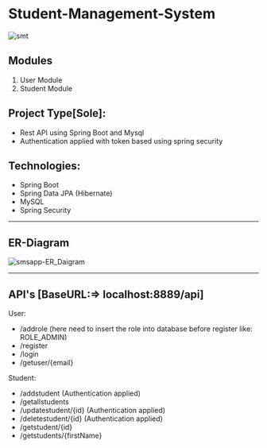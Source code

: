 # Student-Management-System

![smt](https://user-images.githubusercontent.com/103960690/210166517-7f0f3ae2-62bf-4e07-9b7d-4f7c1f5099c8.png)


Modules
----------------
1. User Module
2. Student Module

Project Type[Sole]:
-----------------------
- Rest API using Spring Boot and Mysql
- Authentication applied with token based using spring security

Technologies:
-------------------
- Spring Boot
- Spring Data JPA (Hibernate)
- MySQL
- Spring Security


------------------------------------------

ER-Diagram
--------------------------------------
![smsapp-ER_Daigram](https://user-images.githubusercontent.com/103960690/210269024-d2efb76f-8f0b-4629-a702-ef55502b2880.png)

----------------------------------------------------

API's [BaseURL:=> localhost:8889/api]
-----------------------------------------
User:
- /addrole  (here need to insert the role into database before register like: ROLE_ADMIN)
- /register
- /login
- /getuser/{email}


Student:
- /addstudent  (Authentication applied)
- /getallstudents  
- /updatestudent/{id}  (Authentication applied)
- /deletestudent/{id}  (Authentication applied)
- /getstudent/{id}
- /getstudents/{firstName}


